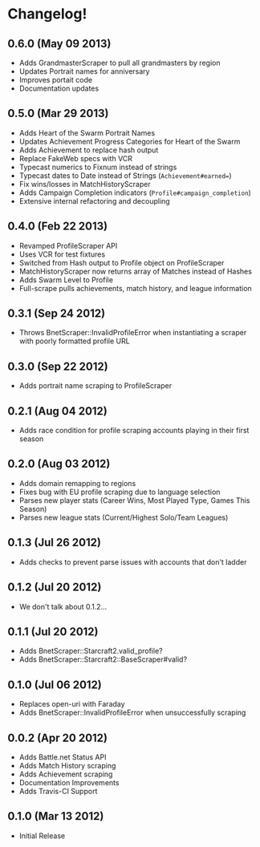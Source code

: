 # Changelog!

## 0.6.0 (May 09 2013)

* Adds GrandmasterScraper to pull all grandmasters by region
* Updates Portrait names for anniversary
* Improves portait code
* Documentation updates

## 0.5.0 (Mar 29 2013)

* Adds Heart of the Swarm Portrait Names
* Updates Achievement Progress Categories for Heart of the Swarm
* Adds Achievement to replace hash output
* Replace FakeWeb specs with VCR
* Typecast numerics to Fixnum instead of strings
* Typecast dates to Date instead of Strings (`Achievement#earned=`)
* Fix wins/losses in MatchHistoryScraper
* Adds Campaign Completion indicators (`Profile#campaign_completion`)
* Extensive internal refactoring and decoupling

## 0.4.0 (Feb 22 2013)

* Revamped ProfileScraper API
* Uses VCR for test fixtures
* Switched from Hash output to Profile object on ProfileScraper
* MatchHistoryScraper now returns array of Matches instead of Hashes
* Adds Swarm Level to Profile
* Full-scrape pulls achievements, match history, and league information

## 0.3.1 (Sep 24 2012)

* Throws BnetScraper::InvalidProfileError when instantiating a scraper with poorly
formatted profile URL

## 0.3.0 (Sep 22 2012)

* Adds portrait name scraping to ProfileScraper

## 0.2.1 (Aug 04 2012)

* Adds race condition for profile scraping accounts playing in their first season

## 0.2.0 (Aug 03 2012)

* Adds domain remapping to regions
* Fixes bug with EU profile scraping due to language selection
* Parses new player stats (Career Wins, Most Played Type, Games This Season)
* Parses new league stats (Current/Highest Solo/Team Leagues)

## 0.1.3 (Jul 26 2012)

* Adds checks to prevent parse issues with accounts that don't ladder

## 0.1.2 (Jul 20 2012)

* We don't talk about 0.1.2...

## 0.1.1 (Jul 20 2012)

* Adds BnetScraper::Starcraft2.valid\_profile?
* Adds BnetScraper::Starcraft2::BaseScraper#valid?

## 0.1.0 (Jul 06 2012)

* Replaces open-uri with Faraday
* Adds BnetScraper::InvalidProfileError when unsuccessfully scraping

## 0.0.2 (Apr 20 2012)

* Adds Battle.net Status API
* Adds Match History scraping
* Adds Achievement scraping
* Documentation Improvements
* Adds Travis-CI Support

## 0.1.0 (Mar 13 2012)

* Initial Release
